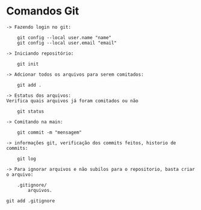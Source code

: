 # Comandos Git
    -> Fazendo login no git:
        
        git config --local user.name "name"
        git config --local user.email "email"

    -> Iniciando repositório:

        git init

    -> Adcionar todos os arquivos para serem comitados:

        git add .

    -> Estatus dos arquivos:
    Verifica quais arquivos já foram comitados ou não

        git status

    -> Comitando na main:

        git commit -m "mensagem"

    -> informações git, verificação dos commits feitos, historio de commits:

        git log

    -> Para ignorar arquivos e não subilos para o repositorio, basta criar o arquivo:

        .gitignore/
            arquivos.
    
    git add .gitignore